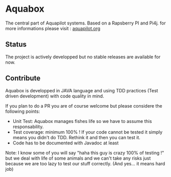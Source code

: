 # Aquabox
The central part of Aquapilot systems. Based on a Rapsberry PI and Pi4j.
for more informations please visit : [aquapilot.org]

## Status
The project is actively developped but no stable releases are available for now.

## Contribute
Aquabox is developped in JAVA language and using TDD practices (Test driven development) with code quality in mind.

If you plan to do a PR you are of course welcome but please considere the following points:

* Unit Test: Aquabox manages fishes life so we have to assume this responsability.
* Test coverage: minimum 100% ! If your code cannot be tested it simply means you didn't do TDD. Rethink it and then
you can test it.
* Code has to be documented with Javadoc at least

Note: I know some of you will say "haha this guy is crazy 100% of testing !" but we deal with life of some animals and
we can't take any risks just because we are too lazy to test our stuff correctly. (And yes... it means hard job)

[aquapilot.org]: http://www.aquapilot.org